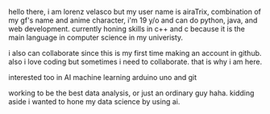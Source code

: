 hello there, i am lorenz velasco but my user name is airaTrix, combination
of my gf's name and anime character, i'm 19 y/o and can do python, java, and web development.
currently honing skills in c++ and c because it is the main language in computer science in my univeristy.

i also can collaborate since this is my first time making an account in github.
also i love coding but sometimes i need to collaborate.
that is why i am here.

interested too in AI
machine learning
arduino uno
and git

working to be the best data analysis, or just an ordinary guy haha. kidding aside
i wanted to hone my data science by using ai.
